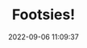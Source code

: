 ---
date: 2022-09-06 11:09:37
title: 'Footsies!'	
tags: [2D fighter, pixel art, hand-drawn, PC, mobile, rollback netcode]
img: https://i.imgur.com/NLyRmUu.png
price: $3.99 One Time	
link: https://store.steampowered.com/app/1344740/FOOTSIES_Rollback_Edition/	
discord: http://discord.gg/PEgP3y3	
twitter: https://twitter.com/HiFightTH
---
